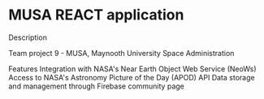 # MUSA REACT application

Description

Team project 9 - MUSA, Maynooth University Space Administration

Features
    Integration with NASA's Near Earth Object Web Service (NeoWs)
    Access to NASA's Astronomy Picture of the Day (APOD) API
    Data storage and management through Firebase
    community page
